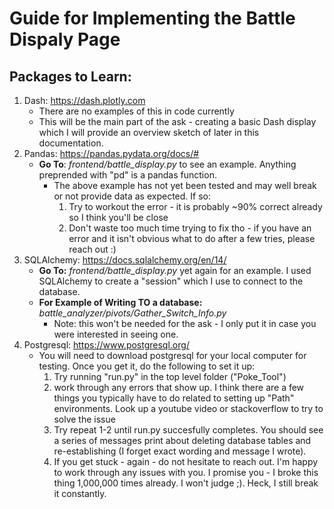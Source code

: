 # Guide for Implementing the Battle Dispaly Page
## Packages to Learn:
1. Dash: https://dash.plotly.com
    * There are no examples of this in code currently
    * This will be the main part of the ask - creating a basic Dash display which I will provide an overview sketch of later in this documentation.
2. Pandas: https://pandas.pydata.org/docs/#
    * **Go To**: *frontend/battle_display.py* to see an example. Anything preprended with "pd" is a pandas function.
        * The above example has not yet been tested and may well break or not provide data as expected. If so:
            1. Try to workout the error - it is probably ~90% correct already so I think you'll be close
            2. Don't waste too much time trying to fix tho - if you have an error and it isn't obvious what to do after a few tries, please reach out :)
3. SQLAlchemy: https://docs.sqlalchemy.org/en/14/
    * **Go To:** *frontend/battle_display.py* yet again for an example. I used SQLAlchemy to create a "session" which I use to connect to the database. 
    * **For Example of Writing TO a database:** *battle_analyzer/pivots/Gather_Switch_Info.py*
        * Note: this won't be needed for the ask - I only put it in case you were interested in seeing one. 
4. Postgresql: https://www.postgresql.org/
    * You will need to download postgresql for your local computer for testing. Once you get it, do the following to set it up:
        1. Try running "run.py" in the top level folder ("Poke_Tool")
        2. work through any errors that show up. I think there are a few things you typically have to do related to setting up "Path" environments. Look up a youtube video or stackoverflow to try to solve the issue
        3. Try repeat 1-2 until run.py succesfully completes. You should see a series of messages print about deleting database tables and re-establishing (I forget exact wording and message I wrote).
        4. If you get stuck - again - do not hesitate to reach out. I'm happy to work through any issues with you. I promise you - I broke this thing 1,000,000 times already. I won't judge ;). Heck, I still break it constantly. 